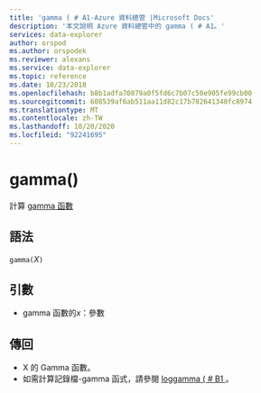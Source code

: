 ```yaml
---
title: 'gamma ( # A1-Azure 資料總管 |Microsoft Docs'
description: '本文說明 Azure 資料總管中的 gamma ( # A1。'
services: data-explorer
author: orspod
ms.author: orspodek
ms.reviewer: alexans
ms.service: data-explorer
ms.topic: reference
ms.date: 10/23/2018
ms.openlocfilehash: b8b1adfa70879a0f5fd6c7b07c50e905fe99cb00
ms.sourcegitcommit: 608539af6ab511aa11d82c17b782641340fc8974
ms.translationtype: MT
ms.contentlocale: zh-TW
ms.lasthandoff: 10/20/2020
ms.locfileid: "92241695"
---
```

# <a name="gamma"></a>gamma()

計算 [gamma 函數](https://en.wikipedia.org/wiki/Gamma_function)

## <a name="syntax"></a>語法

`gamma(`*X*`)`

## <a name="arguments"></a>引數

* gamma 函數的*x*：參數

## <a name="returns"></a>傳回

* X 的 Gamma 函數。
* 如需計算記錄檔-gamma 函式，請參閱 [loggamma ( # B1 ](loggammafunction.md)。